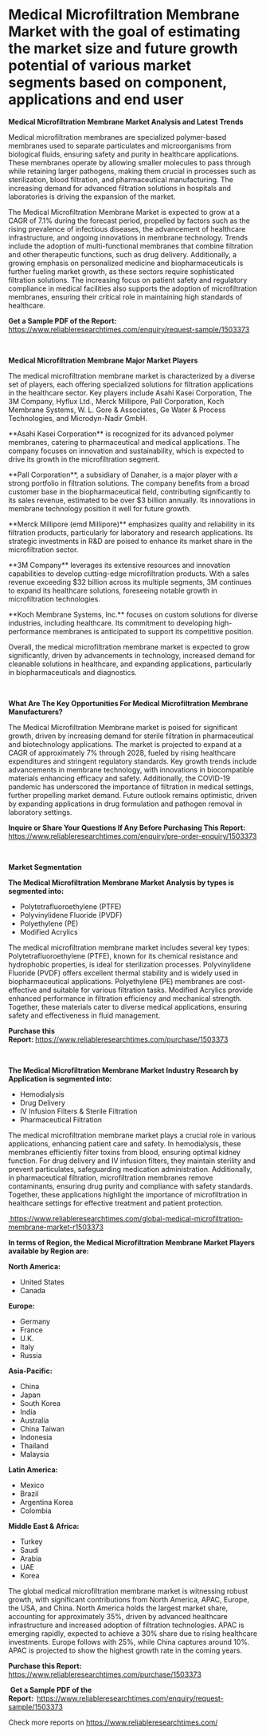 <p><h1>Medical Microfiltration Membrane Market with the goal of estimating the market size and future growth potential of various market segments based on component, applications and end user</h1></p><p><strong>Medical Microfiltration Membrane Market Analysis and Latest Trends</strong></p>
<p><p>Medical microfiltration membranes are specialized polymer-based membranes used to separate particulates and microorganisms from biological fluids, ensuring safety and purity in healthcare applications. These membranes operate by allowing smaller molecules to pass through while retaining larger pathogens, making them crucial in processes such as sterilization, blood filtration, and pharmaceutical manufacturing. The increasing demand for advanced filtration solutions in hospitals and laboratories is driving the expansion of the market.</p><p>The Medical Microfiltration Membrane Market is expected to grow at a CAGR of 7.1% during the forecast period, propelled by factors such as the rising prevalence of infectious diseases, the advancement of healthcare infrastructure, and ongoing innovations in membrane technology. Trends include the adoption of multi-functional membranes that combine filtration and other therapeutic functions, such as drug delivery. Additionally, a growing emphasis on personalized medicine and biopharmaceuticals is further fueling market growth, as these sectors require sophisticated filtration solutions. The increasing focus on patient safety and regulatory compliance in medical facilities also supports the adoption of microfiltration membranes, ensuring their critical role in maintaining high standards of healthcare.</p></p>
<p><strong>Get a Sample PDF of the Report:&nbsp;</strong> <a href="https://www.reliableresearchtimes.com/enquiry/request-sample/1503373?utm_campaign=2196&utm_medium=2&utm_source=Github&utm_content=ia&utm_term=23032025&utm_id=medical-microfiltration-membrane">https://www.reliableresearchtimes.com/enquiry/request-sample/1503373</a></p>
<p>&nbsp;</p>
<p><strong>Medical Microfiltration Membrane Major Market Players</strong></p>
<p><p>The medical microfiltration membrane market is characterized by a diverse set of players, each offering specialized solutions for filtration applications in the healthcare sector. Key players include Asahi Kasei Corporation, The 3M Company, Hyflux Ltd., Merck Millipore, Pall Corporation, Koch Membrane Systems, W. L. Gore & Associates, Ge Water & Process Technologies, and Microdyn-Nadir GmbH.</p><p>**Asahi Kasei Corporation** is recognized for its advanced polymer membranes, catering to pharmaceutical and medical applications. The company focuses on innovation and sustainability, which is expected to drive its growth in the microfiltration segment.</p><p>**Pall Corporation**, a subsidiary of Danaher, is a major player with a strong portfolio in filtration solutions. The company benefits from a broad customer base in the biopharmaceutical field, contributing significantly to its sales revenue, estimated to be over $3 billion annually. Its innovations in membrane technology position it well for future growth.</p><p>**Merck Millipore (emd Millipore)** emphasizes quality and reliability in its filtration products, particularly for laboratory and research applications. Its strategic investments in R&D are poised to enhance its market share in the microfiltration sector.</p><p>**3M Company** leverages its extensive resources and innovation capabilities to develop cutting-edge microfiltration products. With a sales revenue exceeding $32 billion across its multiple segments, 3M continues to expand its healthcare solutions, foreseeing notable growth in microfiltration technologies.</p><p>**Koch Membrane Systems, Inc.** focuses on custom solutions for diverse industries, including healthcare. Its commitment to developing high-performance membranes is anticipated to support its competitive position.</p><p>Overall, the medical microfiltration membrane market is expected to grow significantly, driven by advancements in technology, increased demand for cleanable solutions in healthcare, and expanding applications, particularly in biopharmaceuticals and diagnostics.</p></p>
<p>&nbsp;</p>
<p><strong>What Are The Key Opportunities For Medical Microfiltration Membrane Manufacturers?</strong></p>
<p><p>The Medical Microfiltration Membrane market is poised for significant growth, driven by increasing demand for sterile filtration in pharmaceutical and biotechnology applications. The market is projected to expand at a CAGR of approximately 7% through 2028, fueled by rising healthcare expenditures and stringent regulatory standards. Key growth trends include advancements in membrane technology, with innovations in biocompatible materials enhancing efficacy and safety. Additionally, the COVID-19 pandemic has underscored the importance of filtration in medical settings, further propelling market demand. Future outlook remains optimistic, driven by expanding applications in drug formulation and pathogen removal in laboratory settings.</p></p>
<p><strong>Inquire or Share Your Questions If Any Before Purchasing This Report:</strong> <a href="https://www.reliableresearchtimes.com/enquiry/pre-order-enquiry/1503373?utm_campaign=2196&utm_medium=2&utm_source=Github&utm_content=ia&utm_term=23032025&utm_id=medical-microfiltration-membrane">https://www.reliableresearchtimes.com/enquiry/pre-order-enquiry/1503373</a></p>
<p>&nbsp;</p>
<p><strong>Market Segmentation</strong></p>
<p><strong>The Medical Microfiltration Membrane Market Analysis by types is segmented into:</strong></p>
<p><ul><li>Polytetrafluoroethylene (PTFE)</li><li>Polyvinylidene Fluoride (PVDF)</li><li>Polyethylene (PE)</li><li>Modified Acrylics</li></ul></p>
<p><p>The medical microfiltration membrane market includes several key types: Polytetrafluoroethylene (PTFE), known for its chemical resistance and hydrophobic properties, is ideal for sterilization processes. Polyvinylidene Fluoride (PVDF) offers excellent thermal stability and is widely used in biopharmaceutical applications. Polyethylene (PE) membranes are cost-effective and suitable for various filtration tasks. Modified Acrylics provide enhanced performance in filtration efficiency and mechanical strength. Together, these materials cater to diverse medical applications, ensuring safety and effectiveness in fluid management.</p></p>
<p><strong>Purchase this Report:&nbsp;</strong><a href="https://www.reliableresearchtimes.com/purchase/1503373?utm_campaign=2196&utm_medium=2&utm_source=Github&utm_content=ia&utm_term=23032025&utm_id=medical-microfiltration-membrane">https://www.reliableresearchtimes.com/purchase/1503373</a></p>
<p>&nbsp;</p>
<p><strong>The Medical Microfiltration Membrane Market Industry Research by Application is segmented into:</strong></p>
<p><ul><li>Hemodialysis</li><li>Drug Delivery</li><li>IV Infusion Filters & Sterile Filtration</li><li>Pharmaceutical Filtration</li></ul></p>
<p><p>The medical microfiltration membrane market plays a crucial role in various applications, enhancing patient care and safety. In hemodialysis, these membranes efficiently filter toxins from blood, ensuring optimal kidney function. For drug delivery and IV infusion filters, they maintain sterility and prevent particulates, safeguarding medication administration. Additionally, in pharmaceutical filtration, microfiltration membranes remove contaminants, ensuring drug purity and compliance with safety standards. Together, these applications highlight the importance of microfiltration in healthcare settings for effective treatment and patient protection.</p></p>
<p><a href="https://www.reliableresearchtimes.com/global-medical-microfiltration-membrane-market-r1503373?utm_campaign=2196&utm_medium=2&utm_source=Github&utm_content=ia&utm_term=23032025&utm_id=medical-microfiltration-membrane">&nbsp;https://www.reliableresearchtimes.com/global-medical-microfiltration-membrane-market-r1503373</a></p>
<p><strong>In terms of Region, the Medical Microfiltration Membrane Market Players available by Region are:</strong></p>
<p>
    <p> <strong> North America: </strong>
        <ul>
            <li>United States</li>
            <li>Canada</li>
        </ul>
        </p> 
    <p> <strong> Europe: </strong>
        <ul>
            <li>Germany</li>
            <li>France</li>
            <li>U.K.</li>
            <li>Italy</li>
            <li>Russia</li>
        </ul>
        </p> 
    <p> <strong> Asia-Pacific: </strong>
        <ul>
            <li>China</li>
            <li>Japan</li>
            <li>South Korea</li>
            <li>India</li>
            <li>Australia</li>
            <li>China Taiwan</li>
            <li>Indonesia</li>
            <li>Thailand</li>
            <li>Malaysia</li>
        </ul>
        </p> 
    <p> <strong> Latin America: </strong>
        <ul>
            <li>Mexico</li>
            <li>Brazil</li>
            <li>Argentina Korea</li>
            <li>Colombia</li>
        </ul>
        </p> 
    <p> <strong> Middle East & Africa: </strong>
        <ul>
            <li>Turkey</li>
            <li>Saudi</li>
            <li>Arabia</li>
            <li>UAE</li>
            <li>Korea</li>
        </ul>
    </p>
    </p>
<p><p>The global medical microfiltration membrane market is witnessing robust growth, with significant contributions from North America, APAC, Europe, the USA, and China. North America holds the largest market share, accounting for approximately 35%, driven by advanced healthcare infrastructure and increased adoption of filtration technologies. APAC is emerging rapidly, expected to achieve a 30% share due to rising healthcare investments. Europe follows with 25%, while China captures around 10%. APAC is projected to show the highest growth rate in the coming years.</p></p>
<p><strong>Purchase this Report: </strong><a href="https://www.reliableresearchtimes.com/purchase/1503373?utm_campaign=2196&utm_medium=2&utm_source=Github&utm_content=ia&utm_term=23032025&utm_id=medical-microfiltration-membrane">https://www.reliableresearchtimes.com/purchase/1503373</a></p>
<p>&nbsp;<strong>Get a Sample PDF of the Report:&nbsp;&nbsp;</strong><a href="https://www.reliableresearchtimes.com/enquiry/request-sample/1503373?utm_campaign=2196&utm_medium=2&utm_source=Github&utm_content=ia&utm_term=23032025&utm_id=medical-microfiltration-membrane">https://www.reliableresearchtimes.com/enquiry/request-sample/1503373</a></p>
<p><strong></strong></p>
<p>Check more reports on <a href="https://www.reliableresearchtimes.com/?utm_campaign=2196&utm_medium=2&utm_source=Github&utm_content=ia&utm_term=23032025&utm_id=medical-microfiltration-membrane">https://www.reliableresearchtimes.com/</a></p>